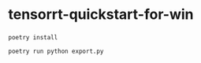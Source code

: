 # tensorrt-quickstart-for-win

### 
```shell
poetry install
```
```shell
poetry run python export.py
```
